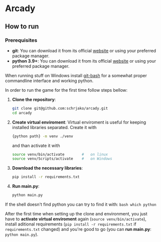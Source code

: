 # Arcady

## How to run

### Prerequisites

- **git**: You can download it from its official [website](https://git-scm.com/)
  or using your preferred package manager.
- **python 3.9+**: You can download it from its official
  [website](https://www.python.org/downloads/) or using your preferred package
  manager.

When running stuff on Windows install [git-bash](https://gitforwindows.org/) for
a somewhat proper commandline interface and working python.

In order to run the game for the first time follow steps bellow:

1. **Clone the repository**:
    ```bash
    git clone git@github.com:schrjako/arcady.git
    cd arcady
    ```

2. **Create virtual enviroment**: Virtual enviroment is useful for keeping
  installed libraries separated. Create it with
    ```bash
    {python path} -m venv ./venv
    ```
    and than activate it with
    ```bash
    source venv/bin/activate        #   on linux
    source venv/Scripts/activate    #   on Windows
    ```

3. **Download the necessary libraries**:
    ```bash
    pip install -r requirements.txt
    ```

4. **Run main.py**:
    ```bash
    python main.py
    ```

If the shell doesn't find python you can try to find it with:
    ```bash
    which python
    ```

After the first time when setting up the clone and environment, you just have to
**activate virtual enviroment** again (`source venv/bin/activate`), install
aditional requirements (`pip install -r requirements.txt` if `requirements.txt`
changed) and you're good to go (you can **run main.py**: `python main.py`).
